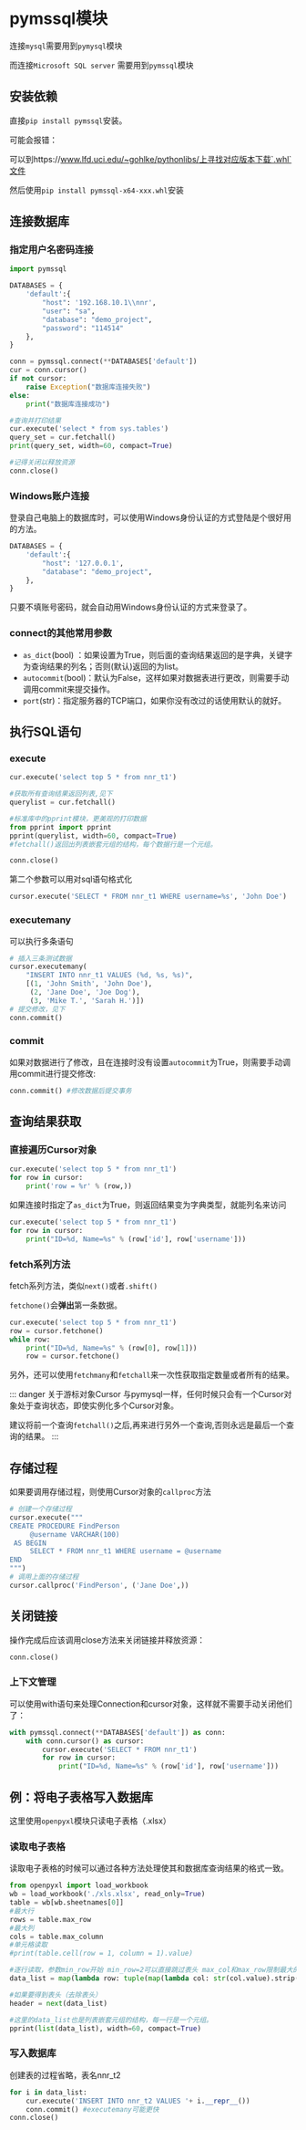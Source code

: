 # pymssql模块

连接`mysql`需要用到`pymysql`模块

而连接`Microsoft SQL server` 需要用到`pymssql`模块

## 安装依赖

直接`pip install pymssql`安装。

可能会报错：

可以到https://www.lfd.uci.edu/~gohlke/pythonlibs/上寻找对应版本下载`.whl`文件

然后使用`pip install pymssql-x64-xxx.whl`安装



## 连接数据库

### 指定用户名密码连接

```python
import pymssql

DATABASES = {
    'default':{
        "host": '192.168.10.1\\nnr',
        "user": "sa",
        "database": "demo_project",
        "password": "114514"
    },
}

conn = pymssql.connect(**DATABASES['default'])
cur = conn.cursor()
if not cursor:
    raise Exception("数据库连接失败")
else:
    print("数据库连接成功")

#查询并打印结果
cur.execute('select * from sys.tables')
query_set = cur.fetchall()
print(query_set, width=60, compact=True)

#记得关闭以释放资源
conn.close()
```

### Windows账户连接

登录自己电脑上的数据库时，可以使用Windows身份认证的方式登陆是个很好用的方法。

```python
DATABASES = {
    'default':{
        "host": '127.0.0.1',
        "database": "demo_project",
    },
}
```

只要不填账号密码，就会自动用Windows身份认证的方式来登录了。

### connect的其他常用参数

- `as_dict`(bool) ：如果设置为True，则后面的查询结果返回的是字典，关键字为查询结果的列名；否则(默认)返回的为list。
- `autocommit`(bool)：默认为False，这样如果对数据表进行更改，则需要手动调用commit来提交操作。
- `port`(str)：指定服务器的TCP端口，如果你没有改过的话使用默认的就好。



## 执行SQL语句

### execute

```python
cur.execute('select top 5 * from nnr_t1')

#获取所有查询结果返回列表,见下
querylist = cur.fetchall()

#标准库中的pprint模块，更美观的打印数据
from pprint import pprint
pprint(querylist, width=60, compact=True)
#fetchall()返回出列表嵌套元组的结构，每个数据行是一个元组。

conn.close()
```

第二个参数可以用对sql语句格式化

```python
cursor.execute('SELECT * FROM nnr_t1 WHERE username=%s', 'John Doe')
```

### executemany

可以执行多条语句

```python
# 插入三条测试数据
cursor.executemany(
    "INSERT INTO nnr_t1 VALUES (%d, %s, %s)",
    [(1, 'John Smith', 'John Doe'),
     (2, 'Jane Doe', 'Joe Dog'),
     (3, 'Mike T.', 'Sarah H.')])
# 提交修改，见下
conn.commit()
```

### commit

如果对数据进行了修改，且在连接时没有设置`autocommit`为True，则需要手动调用commit进行提交修改:

```python
conn.commit() #修改数据后提交事务
```



## 查询结果获取

### 直接遍历Cursor对象

```python
cur.execute('select top 5 * from nnr_t1')
for row in cursor:
    print('row = %r' % (row,))
```

如果连接时指定了`as_dict`为True，则返回结果变为字典类型，就能列名来访问

```python
cur.execute('select top 5 * from nnr_t1')
for row in cursor:
    print("ID=%d, Name=%s" % (row['id'], row['username']))
```

### fetch系列方法

fetch系列方法，类似`next()`或者`.shift()`

`fetchone()`会**弹出**第一条数据。

```python
cur.execute('select top 5 * from nnr_t1')
row = cursor.fetchone()
while row:
    print("ID=%d, Name=%s" % (row[0], row[1]))
    row = cursor.fetchone()
```

另外，还可以使用`fetchmany`和`fetchall`来一次性获取指定数量或者所有的结果。

::: danger 关于游标对象Cursor
与pymysql一样，任何时候只会有一个Cursor对象处于查询状态，即使实例化多个Cursor对象。

建议将前一个查询`fetchall()`之后,再来进行另外一个查询,否则永远是最后一个查询的结果。
:::


## 存储过程

如果要调用存储过程，则使用Cursor对象的`callproc`方法

```python
# 创建一个存储过程
cursor.execute("""
CREATE PROCEDURE FindPerson
     @username VARCHAR(100)
 AS BEGIN
     SELECT * FROM nnr_t1 WHERE username = @username
END
""")
# 调用上面的存储过程
cursor.callproc('FindPerson', ('Jane Doe',))
```





## 关闭链接

操作完成后应该调用close方法来关闭链接并释放资源：

```python
conn.close()
```

### 上下文管理

可以使用with语句来处理Connection和cursor对象，这样就不需要手动关闭他们了：

```python
with pymssql.connect(**DATABASES['default']) as conn:
    with conn.cursor() as cursor:
        cursor.execute('SELECT * FROM nnr_t1')
        for row in cursor:
            print("ID=%d, Name=%s" % (row['id'], row['username']))
```



## 例：将电子表格写入数据库

这里使用`openpyxl`模块只读电子表格（.xlsx）

### 读取电子表格

读取电子表格的时候可以通过各种方法处理使其和数据库查询结果的格式一致。

```python
from openpyxl import load_workbook
wb = load_workbook('./xls.xlsx', read_only=True)
table = wb[wb.sheetnames[0]]
#最大行
rows = table.max_row
#最大列
cols = table.max_column 
#单元格读取
#print(table.cell(row = 1, column = 1).value)

#逐行读取，参数min_row开始 min_row=2可以直接跳过表头 max_col和max_row限制最大的行列数
data_list = map(lambda row: tuple(map(lambda col: str(col.value).strip(), row)),table.iter_rows(min_row=1, max_col=cols, max_row=rows))

#如果要得到表头（去除表头）
header = next(data_list)

#这里的data_list也是列表嵌套元组的结构，每一行是一个元组。
pprint(list(data_list), width=60, compact=True)
```

### 写入数据库

创建表的过程省略，表名nnr_t2

```python
for i in data_list:
    cur.execute('INSERT INTO nnr_t2 VALUES '+ i.__repr__())
    conn.commit() #executemany可能更快
conn.close()
```
